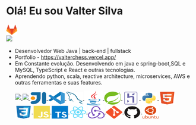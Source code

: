 <p>
 <div><h1>Olá! Eu sou Valter Silva</h1>
 <a href="https://gitlab.com/valterchess" >
        <img align="center" alt="GitLab" height="30" width="30" src="https://raw.githubusercontent.com/devicons/devicon/master/icons/gitlab/gitlab-original.svg"> </div>
    <a href="https://www.linkedin.com/in/valter-silva-5a44b1171/" target="_blank"><img src="https://img.shields.io/badge/-LinkedIn-%230077B5?style=for-the-badge&logo=linkedin&logoColor=white" target="_blank"></a> 
    </a>
  
 <ul>
   <li>Desenvolvedor Web Java | back-end | fullstack
   <li>Portfolio - <a href="https://valterchess.vercel.app/home" target="_blank"> https://valterchess.vercel.app/  </a>
    
   <li>Em Constante evolução. Desenvolvendo em java e spring-boot,SQL e MySQL, TypeScript e React e outras tecnologias.
   <li>Aprendendo python, scala, reactive architecture, microservices, AWS e outras ferramentas e suas features.
</p>
<div>
  <a href="https://github.com/valterchess">
  <img height="160px" src="https://github-readme-stats.vercel.app/api?username=valterchess&show_icons=true&theme=gotham&include_all_commits=true&count_private=true"/>  
  <img height="140em" src="https://github-readme-stats.vercel.app/api/top-langs/?username=valterchess&layout=compact&langs_count=8&theme=gotham"/>
   
 <img align="center" alt="Valter-intellij" height="35" width="45" src="https://raw.githubusercontent.com/devicons/devicon/master/icons/intellij/intellij-original.svg">
 <img align="center" alt="Valter-vscode" height="35" width="45" src="https://raw.githubusercontent.com/devicons/devicon/master/icons/vscode/vscode-original.svg">
  <img align="center" alt="Valter-sql" height="35" width="45" src="https://raw.githubusercontent.com/devicons/devicon/master/icons/mysql/mysql-original.svg">
  <img align="center" alt="Valter-java" height="40" width="50" src="https://raw.githubusercontent.com/devicons/devicon/master/icons/java/java-original.svg">
  <img align="center" alt="Valter-spring" height="35" width="45" src="https://raw.githubusercontent.com/devicons/devicon/master/icons/spring/spring-original.svg">
 <img align="center" alt="Valter-heroku" height="35" width="45" src="https://raw.githubusercontent.com/devicons/devicon/master/icons/heroku/heroku-original.svg">
 <img align="center" alt="Valter-heroku" height="35" width="45" src="https://raw.githubusercontent.com/devicons/devicon/master/icons/python/python-original.svg">
   <img align="center" alt="Valter-HTML" height="35" width="45" src="https://raw.githubusercontent.com/devicons/devicon/master/icons/html5/html5-original.svg">
 
  <img align="center" alt="Valter-CSS" height="35" width="45" src="https://raw.githubusercontent.com/devicons/devicon/master/icons/css3/css3-original.svg">
  <img align="center" alt="Valter-js" height="35" width="45" src="https://raw.githubusercontent.com/devicons/devicon/master/icons/javascript/javascript-plain.svg">
  <img align="center" alt="Valter-ts" height="35" width="45" src="https://raw.githubusercontent.com/devicons/devicon/master/icons/typescript/typescript-original.svg">
 <img align="center" alt="Valter-ts" height="35" width="45" src="https://raw.githubusercontent.com/devicons/devicon/master/icons/react/react-original.svg">
 <img align="center" alt="Valter-ts" height="35" width="45" src="https://raw.githubusercontent.com/devicons/devicon/master/icons/redux/redux-original.svg">
  <img align="center" alt="Valter-git" height="35" width="45" src="https://raw.githubusercontent.com/devicons/devicon/master/icons/git/git-original.svg">
 <img align="center" alt="Valter-github" height="35" width="45" src="https://raw.githubusercontent.com/devicons/devicon/master/icons/github/github-original.svg">
 <img align="center" alt="Valter-vscode" height="35" width="45" src="https://github.com/devicons/devicon/blob/master/icons/ubuntu/ubuntu-plain-wordmark.svg">
</div>
